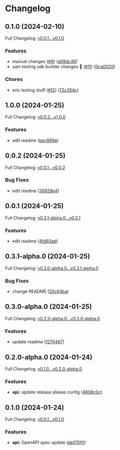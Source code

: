 # Changelog

## 0.1.0 (2024-02-10)

Full Changelog: [v0.0.1...v0.1.0](https://github.com/meorphis/test-repo-1/compare/v0.0.1...v0.1.0)

### Features

* manual changes ([#9](https://github.com/meorphis/test-repo-1/issues/9)) ([a69dc46](https://github.com/meorphis/test-repo-1/commit/a69dc4639360ed0cad9b3d682884306afc51ec35))
* sam testing sdk-builder changes :snail: ([#11](https://github.com/meorphis/test-repo-1/issues/11)) ([0ca0020](https://github.com/meorphis/test-repo-1/commit/0ca0020fe6c7934ec9c314d494b9a23e87321760))


### Chores

* eric testing stuff ([#12](https://github.com/meorphis/test-repo-1/issues/12)) ([72c354c](https://github.com/meorphis/test-repo-1/commit/72c354c88c132edbd38331dfb7fc115018cada08))

## 1.0.0 (2024-01-25)

Full Changelog: [v0.0.2...v1.0.0](https://github.com/meorphis/test-repo-1/compare/v0.0.2...v1.0.0)

### Features

* edit readme ([bec669e](https://github.com/meorphis/test-repo-1/commit/bec669ece710bfbb69dde86e03866d806d982dba))

## 0.0.2 (2024-01-25)

Full Changelog: [v0.0.1...v0.0.2](https://github.com/meorphis/test-repo-1/compare/v0.0.1...v0.0.2)

### Bug Fixes

* edit readme ([30829e4](https://github.com/meorphis/test-repo-1/commit/30829e4113070c6c9bda792253e7dac3ceeb984c))

## 0.0.1 (2024-01-25)

Full Changelog: [v0.3.1-alpha.0...v0.0.1](https://github.com/meorphis/test-repo-1/compare/v0.3.1-alpha.0...v0.0.1)

### Features

* edit readme ([4fd93ad](https://github.com/meorphis/test-repo-1/commit/4fd93adbee61d0c389437cc48eea283c18616360))

## 0.3.1-alpha.0 (2024-01-25)

Full Changelog: [v0.3.0-alpha.0...v0.3.1-alpha.0](https://github.com/meorphis/test-repo-1/compare/v0.3.0-alpha.0...v0.3.1-alpha.0)

### Bug Fixes

* change README ([20c64ba](https://github.com/meorphis/test-repo-1/commit/20c64baedb2558c1734b55ca0860a50e2aff9986))

## 0.3.0-alpha.0 (2024-01-25)

Full Changelog: [v0.2.0-alpha.0...v0.3.0-alpha.0](https://github.com/meorphis/test-repo-1/compare/v0.2.0-alpha.0...v0.3.0-alpha.0)

### Features

* update readme ([1270467](https://github.com/meorphis/test-repo-1/commit/12704672240f142e0dc8279296b449924c13b98d))

## 0.2.0-alpha.0 (2024-01-24)

Full Changelog: [v0.1.0...v0.2.0-alpha.0](https://github.com/meorphis/test-repo-1/compare/v0.1.0...v0.2.0-alpha.0)

### Features

* **api:** update release please config ([4606c0c](https://github.com/meorphis/test-repo-1/commit/4606c0c8663be43fabeec1fd871072e3cdb293d7))

## 0.1.0 (2024-01-24)

Full Changelog: [v0.0.1...v0.1.0](https://github.com/meorphis/test-repo-1/compare/v0.0.1...v0.1.0)

### Features

* **api:** OpenAPI spec update ([de015f0](https://github.com/meorphis/test-repo-1/commit/de015f07784b027c708266dbdccc73ddd6c40929))
